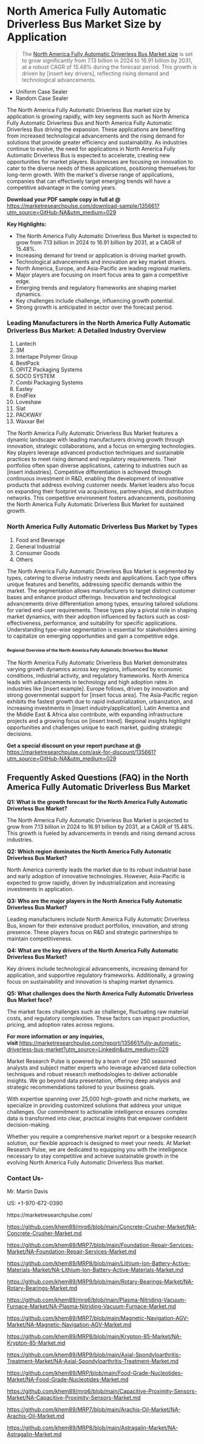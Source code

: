 <h1>North America Fully Automatic Driverless Bus Market&nbsp;Size by Application</h1><blockquote><p>The <a href="https://marketresearchpulse.com/download-sample/135661?utm_source=GitHub-NA&amp;utm_medium=029">North America Fully Automatic Driverless Bus Market size</a> is set to grow significantly from 7.13 billion in 2024 to 16.91 billion by 2031, at a robust CAGR of 15.48% during the forecast period. This growth is driven by [insert key drivers], reflecting rising demand and technological advancements.</p></blockquote><ul><li>Uniform Case Sealer<li> Random Case Sealer</li></ul><p>The North America Fully Automatic Driverless Bus market size by application is growing rapidly, with key segments such as North America Fully Automatic Driverless Bus and North America Fully Automatic Driverless Bus driving the expansion. These applications are benefiting from increased technological advancements and the rising demand for solutions that provide greater efficiency and sustainability. As industries continue to evolve, the need for applications in North America Fully Automatic Driverless Bus is expected to accelerate, creating new opportunities for market players. Businesses are focusing on innovation to cater to the diverse needs of these applications, positioning themselves for long-term growth. With the market's diverse range of applications, companies that can effectively target emerging trends will have a competitive advantage in the coming years.</p><p><strong>Download your PDF sample copy in full at @ </strong><a href="https://marketresearchpulse.com/download-sample/135661?utm_source=GitHub-NA&amp;utm_medium=029">https://marketresearchpulse.com/download-sample/135661?utm_source=GitHub-NA&amp;utm_medium=029</a></p><p><strong>Key Highlights: </strong></p><ul><li>The North America Fully Automatic Driverless Bus Market is expected to grow from 7.13 billion in 2024 to 16.91 billion by 2031, at a CAGR of 15.48%.</li><li>Increasing demand for trend or application is driving market growth.</li><li>Technological advancements and innovation are key market drivers.</li><li>North America, Europe, and Asia-Pacific are leading regional markets.</li><li>Major players are focusing on insert focus area to gain a competitive edge.</li><li>Emerging trends and regulatory frameworks are shaping market dynamics.</li><li>Key challenges include challenge, influencing growth potential.</li><li>Strong growth is anticipated in sector over the forecast period.</li></ul><h3>Leading Manufacturers in the North America Fully Automatic Driverless Bus Market: A Detailed Industry Overview</h3><ol><li>Lantech</li><li>3M</li><li>Intertape Polymer Group</li><li>BestPack</li><li>OPITZ Packaging Systems</li><li>SOCO SYSTEM</li><li>Combi Packaging Systems</li><li>Eastey</li><li>EndFlex</li><li>Loveshaw</li><li>Siat</li><li>PACKWAY</li><li>Waxxar Bel</li></ol><div class="flex max-w-full flex-col flex-grow"><div class="min-h-8 text-message flex w-full flex-col items-end gap-2 whitespace-normal break-words [.text-message+&amp;]:mt-5" dir="auto" data-message-author-role="assistant" data-message-id="fd8432e4-4910-450d-b182-61b7bfb0a01f" data-message-model-slug="gpt-4o"><div class="flex w-full flex-col gap-1 empty:hidden first:pt-[3px]"><div class="markdown prose w-full break-words dark:prose-invert light"><p>The North America Fully Automatic Driverless Bus Market features a dynamic landscape with leading manufacturers driving growth through innovation, strategic collaborations, and a focus on emerging technologies. Key players leverage advanced production techniques and sustainable practices to meet rising demand and regulatory requirements. Their portfolios often span diverse applications, catering to industries such as [insert industries]. Competitive differentiation is achieved through continuous investment in R&amp;D, enabling the development of innovative products that address evolving customer needs. Market leaders also focus on expanding their footprint via acquisitions, partnerships, and distribution networks. This competitive environment fosters advancements, positioning the North America Fully Automatic Driverless Bus Market for sustained growth.</p></div></div></div></div><h3>North America Fully Automatic Driverless Bus Market by Types</h3><ol><li>Food and Beverage<li> General Industrial<li> Consumer Goods<li> Others</li></ol><div class="flex max-w-full flex-col flex-grow"><div class="min-h-8 text-message flex w-full flex-col items-end gap-2 whitespace-normal break-words [.text-message+&amp;]:mt-5" dir="auto" data-message-author-role="assistant" data-message-id="084470be-0bb7-4664-bddf-5156b4f41249" data-message-model-slug="gpt-4o-mini"><div class="flex w-full flex-col gap-1 empty:hidden first:pt-[3px]"><div class="markdown prose w-full break-words dark:prose-invert light"><p>The North America Fully Automatic Driverless Bus Market is segmented by types, catering to diverse industry needs and applications. Each type offers unique features and benefits, addressing specific demands within the market. The segmentation allows manufacturers to target distinct customer bases and enhance product offerings. Innovation and technological advancements drive differentiation among types, ensuring tailored solutions for varied end-user requirements. These types play a pivotal role in shaping market dynamics, with their adoption influenced by factors such as cost-effectiveness, performance, and suitability for specific applications. Understanding type-wise segmentation is essential for stakeholders aiming to capitalize on emerging opportunities and gain a competitive edge.</p></div></div></div></div><h3><span style="font-size: 11px;">Regional Overview of the North America Fully Automatic Driverless Bus Market</span></h3><div class="flex max-w-full flex-col flex-grow"><div class="min-h-8 text-message flex w-full flex-col items-end gap-2 whitespace-normal break-words [.text-message+&amp;]:mt-5" dir="auto" data-message-author-role="assistant" data-message-id="e9038762-ce64-4e30-91c9-9bd413514231" data-message-model-slug="gpt-4o-mini"><div class="flex w-full flex-col gap-1 empty:hidden first:pt-[3px]"><div class="markdown prose w-full break-words dark:prose-invert light"><p>The North America Fully Automatic Driverless Bus Market demonstrates varying growth dynamics across key regions, influenced by economic conditions, industrial activity, and regulatory frameworks. North America leads with advancements in technology and high adoption rates in industries like [insert example]. Europe follows, driven by innovation and strong governmental support for [insert focus area]. The Asia-Pacific region exhibits the fastest growth due to rapid industrialization, urbanization, and increasing investments in [insert industry/application]. Latin America and the Middle East &amp; Africa also contribute, with expanding infrastructure projects and a growing focus on [insert trend]. Regional insights highlight opportunities and challenges unique to each market, guiding strategic decisions.</p></div></div></div></div><p><strong>Get a special discount on your report purchase at @ </strong><a href="https://marketresearchpulse.com/ask-for-discount/135661?utm_source=GitHub-NA&amp;utm_medium=029">https://marketresearchpulse.com/ask-for-discount/135661?utm_source=GitHub-NA&amp;utm_medium=029</a></p><h2>Frequently Asked Questions (FAQ) in the North America Fully Automatic Driverless Bus Market</h2><p><strong>Q1: What is the growth forecast for the North America Fully Automatic Driverless Bus Market?</strong></p><p>The North America Fully Automatic Driverless Bus Market is projected to grow from 7.13 billion in 2024 to 16.91 billion by 2031, at a CAGR of 15.48%. This growth is fueled by advancements in trends and rising demand across industries.</p><p><strong>Q2: Which region dominates the North America Fully Automatic Driverless Bus Market?</strong></p><p>North America currently leads the market due to its robust industrial base and early adoption of innovative technologies. However, Asia-Pacific is expected to grow rapidly, driven by industrialization and increasing investments in application.</p><p><strong>Q3: Who are the major players in the North America Fully Automatic Driverless Bus Market?</strong></p><p>Leading manufacturers include North America Fully Automatic Driverless Bus, known for their extensive product portfolios, innovation, and strong presence. These players focus on R&amp;D and strategic partnerships to maintain competitiveness.</p><p><strong>Q4: What are the key drivers of the North America Fully Automatic Driverless Bus Market?</strong></p><p>Key drivers include technological advancements, increasing demand for application, and supportive regulatory frameworks. Additionally, a growing focus on sustainability and innovation is shaping market dynamics.</p><p><strong>Q5: What challenges does the North America Fully Automatic Driverless Bus Market face?</strong></p><p>The market faces challenges such as challenge, fluctuating raw material costs, and regulatory complexities. These factors can impact production, pricing, and adoption rates across regions.</p><p><strong>For more information or any inquiries, visit&nbsp;</strong><a href="https://marketresearchpulse.com/report/135661/fully-automatic-driverless-bus-market?utm_source=Linkedin&utm_medium=029">https://marketresearchpulse.com/report/135661/fully-automatic-driverless-bus-market?utm_source=Linkedin&utm_medium=029</a></p><p>Market Research Pulse is powered by a team of over 250 seasoned analysts and subject matter experts who leverage advanced data collection techniques and robust research methodologies to deliver actionable insights. We go beyond data presentation, offering deep analysis and strategic recommendations tailored to your business goals.</p><p>With expertise spanning over 25,000 high-growth and niche markets, we specialize in providing customized solutions that address your unique challenges. Our commitment to actionable intelligence ensures complex data is transformed into clear, practical insights that empower confident decision-making.</p><p>Whether you require a comprehensive market report or a bespoke research solution, our flexible approach is designed to meet your needs. At Market Research Pulse, we are dedicated to equipping you with the intelligence necessary to stay competitive and achieve sustainable growth in the evolving North America Fully Automatic Driverless Bus market.</p><h3><strong>Contact Us-</strong></h3><p>Mr. Martin Davis</p><p>US: +1-970-672-0390</p><p>https://marketresearchpulse.com/</p><p><a href="https://github.com/khem89/mrp6/blob/main/Concrete-Crusher-Market/NA-Concrete-Crusher-Market.md">https://github.com/khem89/mrp6/blob/main/Concrete-Crusher-Market/NA-Concrete-Crusher-Market.md</a></p><p><a href="https://github.com/khem89/MRP7/blob/main/Foundation-Repair-Services-Market/NA-Foundation-Repair-Services-Market.md">https://github.com/khem89/MRP7/blob/main/Foundation-Repair-Services-Market/NA-Foundation-Repair-Services-Market.md</a></p><p><a href="https://github.com/khem89/MRP8/blob/main/Lithium-Ion-Battery-Active-Materials-Market/NA-Lithium-Ion-Battery-Active-Materials-Market.md">https://github.com/khem89/MRP8/blob/main/Lithium-Ion-Battery-Active-Materials-Market/NA-Lithium-Ion-Battery-Active-Materials-Market.md</a></p><p><a href="https://github.com/khem89/MRP9/blob/main/Rotary-Bearings-Market/NA-Rotary-Bearings-Market.md">https://github.com/khem89/MRP9/blob/main/Rotary-Bearings-Market/NA-Rotary-Bearings-Market.md</a></p><p><a href="https://github.com/khem89/mrp6/blob/main/Plasma-Nitriding-Vacuum-Furnace-Market/NA-Plasma-Nitriding-Vacuum-Furnace-Market.md">https://github.com/khem89/mrp6/blob/main/Plasma-Nitriding-Vacuum-Furnace-Market/NA-Plasma-Nitriding-Vacuum-Furnace-Market.md</a></p><p><a href="https://github.com/khem89/MRP7/blob/main/Magnetic-Navigation-AGV-Market/NA-Magnetic-Navigation-AGV-Market.md">https://github.com/khem89/MRP7/blob/main/Magnetic-Navigation-AGV-Market/NA-Magnetic-Navigation-AGV-Market.md</a></p><p><a href="https://github.com/khem89/MRP8/blob/main/Krypton-85-Market/NA-Krypton-85-Market.md">https://github.com/khem89/MRP8/blob/main/Krypton-85-Market/NA-Krypton-85-Market.md</a></p><p><a href="https://github.com/khem89/MRP9/blob/main/Axial-Spondyloarthritis-Treatment-Market/NA-Axial-Spondyloarthritis-Treatment-Market.md">https://github.com/khem89/MRP9/blob/main/Axial-Spondyloarthritis-Treatment-Market/NA-Axial-Spondyloarthritis-Treatment-Market.md</a></p><p><a href="https://github.com/khem89/MRP/blob/main/Food-Grade-Nucleotides-Market/NA-Food-Grade-Nucleotides-Market.md">https://github.com/khem89/MRP/blob/main/Food-Grade-Nucleotides-Market/NA-Food-Grade-Nucleotides-Market.md</a></p><p><a href="https://github.com/khem89/mrp6/blob/main/Capacitive-Proximity-Sensors-Market/NA-Capacitive-Proximity-Sensors-Market.md">https://github.com/khem89/mrp6/blob/main/Capacitive-Proximity-Sensors-Market/NA-Capacitive-Proximity-Sensors-Market.md</a></p><p><a href="https://github.com/khem89/MRP7/blob/main/Arachis-Oil-Market/NA-Arachis-Oil-Market.md">https://github.com/khem89/MRP7/blob/main/Arachis-Oil-Market/NA-Arachis-Oil-Market.md</a></p><p><a href="https://github.com/khem89/MRP8/blob/main/Astragalin-Market/NA-Astragalin-Market.md">https://github.com/khem89/MRP8/blob/main/Astragalin-Market/NA-Astragalin-Market.md</a></p>
